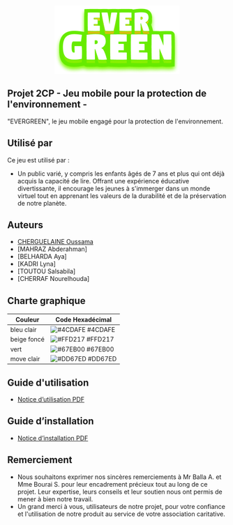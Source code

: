 <p align="center"> <img src="Projet/assets/images/logo.png" /> </p>

## Projet 2CP - Jeu mobile pour la protection de l'environnement -

"EVERGREEN", le jeu mobile engagé pour la protection de l'environnement.

## Utilisé par

Ce jeu est utilisé par :
- Un public varié, y compris les enfants âgés de 7 ans et plus qui ont déjà acquis la capacité de lire. Offrant une expérience éducative divertissante, il encourage les jeunes à s'immerger dans un monde virtuel tout en apprenant les valeurs de la durabilité et de la préservation de notre planète.

## Auteurs

* [CHERGUELAINE Oussama](https://github.com/ousscher)
* [MAHRAZ Abderahman]
* [BELHARDA Aya]
* [KADRI Lyna]
* [TOUTOU Salsabila]
* [CHERRAF Nourelhouda]

## Charte graphique

| Couleur             | Code Hexadécimal                                                                |
| ----------------- | ------------------------------------------------------------------ |
| bleu clair | ![#4CDAFE](https://via.placeholder.com/10/4CDAFE?text=+) #4CDAFE |
| beige foncé | ![#FFD217](https://via.placeholder.com/10/FFD217?text=+) #FFD217 |
| vert | ![#67EB00](https://via.placeholder.com/10/67EB00?text=+) #67EB00 |
| move clair | ![#DD67ED](https://via.placeholder.com/10/DD67ED?text=+) #DD67ED |



## Guide d'utilisation

* [Notice d’utilisation PDF](https://drive.google.com/file/d/1eJQVIbXojgwJAjK8qin-A1Yq0Aaun63N/view?usp=sharing)


## Guide d’installation

* [Notice d’installation PDF](https://drive.google.com/file/d/1Ip1xgkHyk78BL5WucTI9bh4KQ6w3NnVH/view?usp=sharing)


## Remerciement

* Nous souhaitons exprimer nos sincères remerciements à Mr Balla A. et Mme Bourai S. pour leur encadrement précieux tout au long de ce projet. Leur expertise, leurs conseils et leur soutien nous ont permis de mener à bien notre travail.
* Un grand merci à vous, utilisateurs de notre projet, pour votre confiance et l'utilisation de notre produit au service de votre association caritative.
